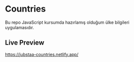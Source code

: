 # Countries

Bu repo JavaScript kursumda hazırlamış olduğum ülke bilgileri uygulamasıdır.

## Live Preview

https://jubstaa-countries.netlify.app/
